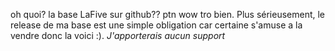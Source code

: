 oh quoi? la base LaFive sur github?? ptn wow tro bien. Plus sérieusement, le release de ma base est une simple obligation car certaine s'amuse a la vendre donc la voici :).
*J'apporterais aucun support*
